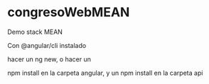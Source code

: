 # congresoWebMEAN
Demo stack MEAN

Con @angular/cli instalado

hacer un ng new, o hacer un 

npm install en la carpeta angular, 
y un npm install en la carpeta api

